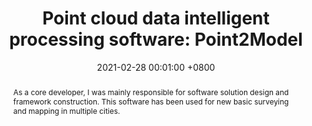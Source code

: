 ---
title:          'Point cloud data intelligent processing software: Point2Model'
date:           2021-02-28 00:01:00 +0800
selected:       true
pub:            ""
pub_date:       "2020.09 - 2021.12"
abstract: >-
  As a core developer, I was mainly responsible for software solution design and framework construction. This software has been used for new basic surveying and mapping in multiple cities.

cover:          assets/images/covers/P2M.gif
authors:
  - Guided by Prof. Bisheng Yang and Prof. Zhen Dong from Wuhan University.

---